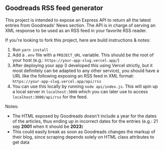 ## Goodreads RSS feed generator

This project is intended to expose an Express API to return all the latest entries from Goodreads' News section. The API is in charge of serving an XML response to be used as an RSS feed in your favorite RSS reader.

If you're looking to fork this project, here are build instructions & notes:
1. Run `yarn install`
2. Add a `.env` file with a `PROJECT_URL` variable. This should be the root of your host (e.g.: `https://your-app-slug.vercel.app/`)
3. After deploying your app (I developed this using Vercel strictly, but it most definitely can be adapted to any other service), you should have a URL like the following exposing an RSS feed in XML format: `https://your-app-slug.vercel.app/api/rss`
4. You can use this locally by running `node api/index.js`. This will spin up a local server in `localhost:3000` which you can later use to access `localhost:3000/api/rss` for the feed.

Notes:
- The HTML exposed by Goodreads doesn't include a year for the dates of the articles, thus ending up in incorrect dates for the entries (e.g.: 21 sep **2001** when it should be **2023**)
- This could easily break as soon as Goodreads changes the markup of their blog, since scraping depends solely on HTML class attributes to get data